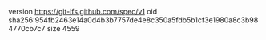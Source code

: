 version https://git-lfs.github.com/spec/v1
oid sha256:954fb2463e14a0d4b3b7757de4e8c350a5fdb5b1cf3e1980a8c3b984770cb7c7
size 4559
